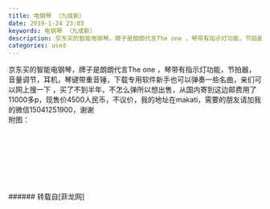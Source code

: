 ```yaml
---
title: 电钢琴 （九成新）
date: 2019-1-24 23:03
keywords: 电钢琴 （九成新）
description: 京东买的智能电钢琴，牌子是朗朗代言The one ，琴带有指示灯功能，节拍器，音量调节，耳机，琴键带重音锤，下载专用软件新手也可以弹奏一些名曲，亲们可以网上搜一下 ，买了不到半年，不怎么弹所以想出售，从国内寄到这边邮费用了11000多p，现售价4500人民币，不议价，我的地址在makati，需要的朋友请加我的微信15041251900，谢谢    附图：
categories: used
---
```

<td class="t_f" id="postmessage_2789987">

京东买的智能电钢琴，牌子是朗朗代言The one ，琴带有指示灯功能，节拍器，音量调节，耳机，琴键带重音锤，下载专用软件新手也可以弹奏一些名曲，亲们可以网上搜一下 ，买了不到半年，不怎么弹所以想出售，从国内寄到这边邮费用了11000多p，现售价4500人民币，不议价，我的地址在makati，需要的朋友请加我的微信15041251900，谢谢    <br/>
附图：<br/>
<img alt="" border="0" class="zoom" data-cf-modified-564d1501c6885f211c3d0158-="" file="http://www.flw.ph/data/appbyme/upload/image/201901/24/6hzGWZZdjrID.jpg" id="aimg_u52Z2" lazyloadthumb="1" onclick="" onmouseover="" src="http://www.flw.ph/data/appbyme/upload/image/201901/24/6hzGWZZdjrID.jpg"/><br/>
<br/>
<img alt="" border="0" class="zoom" data-cf-modified-564d1501c6885f211c3d0158-="" file="http://www.flw.ph/data/appbyme/upload/image/201901/24/2EpRXr6cyiLJ.jpg" id="aimg_Zrdrs" lazyloadthumb="1" onclick="" onmouseover="" src="http://www.flw.ph/data/appbyme/upload/image/201901/24/2EpRXr6cyiLJ.jpg"/><br/>
<br/>
<img alt="" border="0" class="zoom" data-cf-modified-564d1501c6885f211c3d0158-="" file="http://www.flw.ph/data/appbyme/upload/image/201901/24/SIb9ywLwhrs6.jpg" id="aimg_y6mJW" lazyloadthumb="1" onclick="" onmouseover="" src="http://www.flw.ph/data/appbyme/upload/image/201901/24/SIb9ywLwhrs6.jpg"/><br/>
<br/>
<img alt="" border="0" class="zoom" data-cf-modified-564d1501c6885f211c3d0158-="" file="http://www.flw.ph/data/appbyme/upload/image/201901/24/FnLhdVYZ34P3.jpg" id="aimg_HIysL" lazyloadthumb="1" onclick="" onmouseover="" src="http://www.flw.ph/data/appbyme/upload/image/201901/24/FnLhdVYZ34P3.jpg"/><br/>
<br/>
<img alt="" border="0" class="zoom" data-cf-modified-564d1501c6885f211c3d0158-="" file="http://www.flw.ph/data/appbyme/upload/image/201901/24/CLDGAhVWjN5l.jpg" id="aimg_PZ7jl" lazyloadthumb="1" onclick="" onmouseover="" src="http://www.flw.ph/data/appbyme/upload/image/201901/24/CLDGAhVWjN5l.jpg"/><br/>
<br/>
<img alt="" border="0" class="zoom" data-cf-modified-564d1501c6885f211c3d0158-="" file="http://www.flw.ph/data/appbyme/upload/image/201901/24/irtBxaRz2EWX.jpg" id="aimg_GdpSS" lazyloadthumb="1" onclick="" onmouseover="" src="http://www.flw.ph/data/appbyme/upload/image/201901/24/irtBxaRz2EWX.jpg"/><br/>
<br/>
<img alt="" border="0" class="zoom" data-cf-modified-564d1501c6885f211c3d0158-="" file="http://www.flw.ph/data/appbyme/upload/image/201901/24/N08Jjj1vkky4.jpg" id="aimg_wAi59" lazyloadthumb="1" onclick="" onmouseover="" src="http://www.flw.ph/data/appbyme/upload/image/201901/24/N08Jjj1vkky4.jpg"/><br/>
<br/>
</td>
###### 转载自[菲龙网]